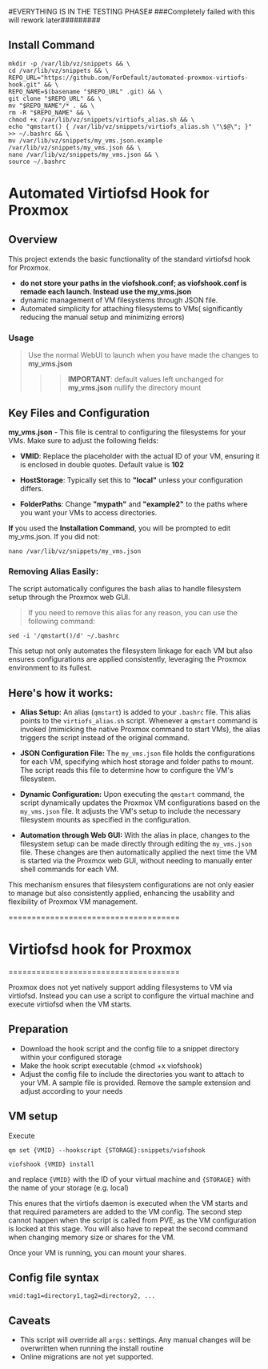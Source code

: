 
#EVERYTHING IS IN THE TESTING PHASE#
###Completely failed with this will rework later#########

## Install Command
```
mkdir -p /var/lib/vz/snippets && \
cd /var/lib/vz/snippets && \
REPO_URL="https://github.com/ForDefault/automated-proxmox-virtiofs-hook.git" && \
REPO_NAME=$(basename "$REPO_URL" .git) && \
git clone "$REPO_URL" && \
mv "$REPO_NAME"/* . && \
rm -R "$REPO_NAME" && \
chmod +x /var/lib/vz/snippets/virtiofs_alias.sh && \
echo "qmstart() { /var/lib/vz/snippets/virtiofs_alias.sh \"\$@\"; }" >> ~/.bashrc && \
mv /var/lib/vz/snippets/my_vms.json.example /var/lib/vz/snippets/my_vms.json && \
nano /var/lib/vz/snippets/my_vms.json && \
source ~/.bashrc
```
# Automated Virtiofsd Hook for Proxmox

## Overview
This project extends the basic functionality of the standard virtiofsd hook for Proxmox.
 - **do not store your paths in the viofshook.conf; as viofshook.conf is remade each launch. Instead use the my_vms.json** 
 - dynamic management of VM filesystems through JSON file. 
 - Automated simplicity for attaching filesystems to VMs( significantly reducing the manual setup and minimizing errors)
### Usage
> Use the normal WebUI to launch when you have made the changes to **my_vms.json**
> > > **IMPORTANT**: default values left unchanged for **my_vms.json** nullify the directory mount 



## Key Files and Configuration


**my_vms.json** - This file is central to configuring the filesystems for your VMs. Make sure to adjust the following fields:

- **VMID**: Replace the placeholder with the actual ID of your VM, ensuring it is enclosed in double quotes. Default value is **102**

- **HostStorage**: Typically set this to **"local"** unless your configuration differs.

- **FolderPaths**: Change **"mypath"** and **"example2"**  to the paths where you want your VMs to access directories.

**If** you used the **Installation Command**, you will be prompted to edit my_vms.json. 
If you did not:
```
nano /var/lib/vz/snippets/my_vms.json
```

### Removing Alias Easily:
The script automatically configures the bash alias to handle filesystem setup through the Proxmox web GUI. 
> If you need to remove this alias for any reason, you can use the following command:
```
sed -i '/qmstart()/d' ~/.bashrc
```

This setup not only automates the filesystem linkage for each VM but also ensures configurations are applied consistently, leveraging the Proxmox environment to its fullest.

## Here's how it works:
- **Alias Setup:** An alias (`qmstart`) is added to your `.bashrc` file. This alias points to the `virtiofs_alias.sh` script. Whenever a `qmstart` command is invoked (mimicking the native Proxmox command to start VMs), the alias triggers the script instead of the original command.

- **JSON Configuration File:** The `my_vms.json` file holds the configurations for each VM, specifying which host storage and folder paths to mount. The script reads this file to determine how to configure the VM's filesystem.

- **Dynamic Configuration:** Upon executing the `qmstart` command, the script dynamically updates the Proxmox VM configurations based on the `my_vms.json` file. It adjusts the VM's setup to include the necessary filesystem mounts as specified in the configuration.

- **Automation through Web GUI:** With the alias in place, changes to the filesystem setup can be made directly through editing the `my_vms.json` file. These changes are then automatically applied the next time the VM is started via the Proxmox web GUI, without needing to manually enter shell commands for each VM.

This mechanism ensures that filesystem configurations are not only easier to manage but also consistently applied, enhancing the usability and flexibility of Proxmox VM management.



=====================================
# Virtiofsd hook for Proxmox
=====================================

Proxmox does not yet natively support adding filesystems to VM via virtiofsd. Instead you can use a script to configure the virtual machine and execute virtiofsd when the VM starts.
## Preparation
* Download the hook script and the config file to a snippet directory within your configured storage
* Make the hook script executable (chmod +x viofshook)
* Adjust the config file to include the directories you want to attach to your VM. A sample file is provided. Remove the sample extension and adjust according to your needs
## VM setup
Execute

    qm set {VMID} --hookscript {STORAGE}:snippets/viofshook

    viofshook {VMID} install
and replace `{VMID}` with the ID of your virtual machine and `{STORAGE}` with the name of your storage (e.g. local)

This enures that the virtiofs daemon is executed when the VM starts and that required parameters are added to the VM config. The second step cannot happen when the script is called from PVE, as the VM configuration is locked at this stage. You will also have to repeat the second command when changing memory size or shares for the VM.

Once your VM is running, you can mount your shares.
## Config file syntax
    vmid:tag1=directory1,tag2=directory2, ...
## Caveats
* This script will override all `args:` settings. Any manual changes will be overwritten when running the install routine
* Online migrations are not yet supported.
